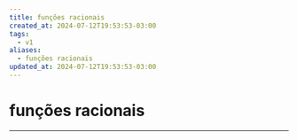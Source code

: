 ```yaml
---
title: funções racionais
created_at: 2024-07-12T19:53:53-03:00
tags:
  - v1
aliases:
  - funções racionais
updated_at: 2024-07-12T19:53:53-03:00
---
```

# funções racionais
---

